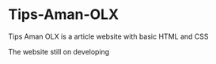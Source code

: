 # Tips-Aman-OLX
Tips Aman OLX is a article website with basic HTML and CSS 

The website still on developing
